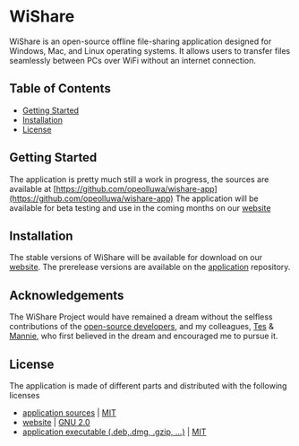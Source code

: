 # WiShare

WiShare is an open-source offline file-sharing application designed for Windows, Mac, and Linux operating systems. It allows users to transfer files seamlessly between PCs over WiFi without an internet connection.

## Table of Contents

- [Getting Started](#getting-started)
- [Installation](#installation)
- [License](#license)

## Getting Started

The application is pretty much still a work in progress, the sources are available at [https://github.com/opeolluwa/wishare-app](https://github.com/opeolluwa/wishare-app) The application will be available for beta testing and use in the coming months on our [website](https://wishare.netlify.app)

## Installation

The stable versions of WiShare will be available for download on our [website](https://wishare.netlify.app). The prerelease versions are available on the [application](https://github.com/opeolluwa/wishare-app) repository.

## Acknowledgements

The WiShare Project would have remained a dream without the selfless contributions of the [open-source developers](https://github.com/opeolluwa/wishare-app/graphs/contributors), and my colleagues, [Tes](https://github.com/tescoco) & [Mannie](https://github.com/manny-uncharted), who first believed in the dream and encouraged me to pursue it.

## License

The application is made of different parts and distributed with the following licenses

- [application sources](https://github.com/opeolluwa/wishare-app) | [MIT](https://github.com/opeolluwa/wishare-app/blob/master/LICENSE)
- [website](https://https://github.com/opeolluwa/wishare-website) | [GNU 2.0](https://github.com/opeolluwa/wishare-website/blob/master/LICENSE)
- [application executable (.deb,.dmg, .gzip, ...)](https://github.com/opeolluwa/wishare-release) | [MIT](https://github.com/opeolluwa/wishare-release/blob/master/LICENSE)
